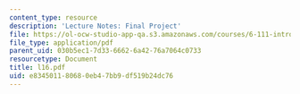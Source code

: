 ```yaml
---
content_type: resource
description: 'Lecture Notes: Final Project'
file: https://ol-ocw-studio-app-qa.s3.amazonaws.com/courses/6-111-introductory-digital-systems-laboratory-fall-2002/e834501180680eb47bb9df519b24dc76_l16.pdf
file_type: application/pdf
parent_uid: 030b5ec1-7d33-6662-6a42-76a7064c0733
resourcetype: Document
title: l16.pdf
uid: e8345011-8068-0eb4-7bb9-df519b24dc76
---
```

